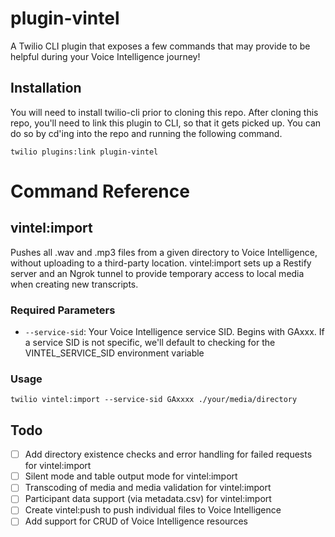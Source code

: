 # plugin-vintel
A Twilio CLI plugin that exposes a few commands that may provide to be helpful during your Voice Intelligence journey!

## Installation
You will need to install twilio-cli prior to cloning this repo. After cloning this repo, you'll need to link this plugin to CLI, so that it gets picked up. You can do so by cd'ing into the repo and running the following command.

```
twilio plugins:link plugin-vintel
```

# Command Reference

## vintel:import
Pushes all .wav and .mp3 files from a given directory to Voice Intelligence, without uploading to a third-party location. vintel:import sets up a Restify server and an Ngrok tunnel to provide temporary access to local media when creating new transcripts.

### Required Parameters
* `--service-sid`: Your Voice Intelligence service SID. Begins with GAxxx. If a service SID is not specific, we'll default to checking for the VINTEL_SERVICE_SID environment variable

### Usage
```
twilio vintel:import --service-sid GAxxxx ./your/media/directory
```

## Todo
- [ ] Add directory existence checks and error handling for failed requests for vintel:import
- [ ] Silent mode and table output mode for vintel:import
- [ ] Transcoding of media and media validation for vintel:import
- [ ] Participant data support (via metadata.csv) for vintel:import
- [ ] Create vintel:push to push individual files to Voice Intelligence
- [ ] Add support for CRUD of Voice Intelligence resources
